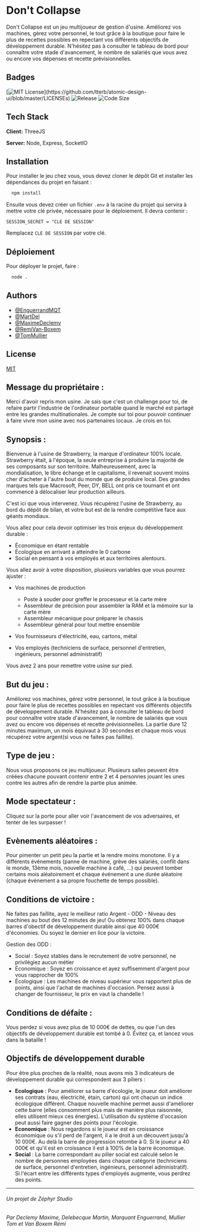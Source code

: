 
# Don't Collapse

Don't Collapse est un jeu multijoueur de gestion d'usine. Améliorez vos machines, gérez votre personnel, le tout grâce à la boutique pour faire le plus de recettes possibles en repectant vos différents objectifs de développement durable. N'hésitez pas à consulter le tableau de bord pour connaître votre stade d'avancement, le nombre de salariés que vous avez ou encore vos dépenses et recette prévisionnelles.





## Badges

[![MIT License](https://img.shields.io/apm/l/atomic-design-ui.svg?)](https://github.com/tterb/atomic-design-ui/blob/master/LICENSEs)
![Release](https://img.shields.io/github/v/release/Zephyr-Quest/DontCollapse)
![Code Size](https://img.shields.io/github/languages/code-size/Zephyr-Quest/DontCollapse)

## Tech Stack

**Client:** ThreeJS

**Server:** Node, Express, SocketIO


## Installation

Pour installer le jeu chez vous, vous devez cloner le dépôt Git et installer les dépendances du projet en faisant :

```bash
  npm install
```
    
Ensuite vous devez créer un fichier `.env` à la racine du projet qui servira à mettre votre clé privée, nécessaire pour le déploiement.
Il devra contenir :
```env
SESSION_SECRET = "CLE DE SESSION"
```
Remplacez `CLE DE SESSION` par votre clé.
## Déploiement
Pour déployer le projet, faire :

```bash
  node .
```


## Authors

- [@EnguerrandMQT](https://www.github.com/EnguerrandMQT)
- [@MartDel](https://www.github.com/MartDel)
- [@MaximeDeclemy](https://www.github.com/MaximeDeclemy)
- [@RemiVan-Boxem](https://www.github.com/RemiVan-Boxem)
- [@TomMullier](https://www.github.com/TomMullier)



## License

[MIT](https://choosealicense.com/licenses/mit/)


## Message du propriétaire :
Merci d'avoir repris mon usine. Je sais que c'est un challenge pour toi, de refaire partir l'industrie de l'ordinateur portable quand le marché est partagé entre les grandes multinationales. Je compte sur toi pour pouvoir continuer à faire vivre mon usine avec nos partenaires locaux. Je crois en toi.

## Synopsis :

Bienvenue à l'usine de Strawberry, la marque d'ordinateur 100% locale. Strawberry était, à l'époque, la seule entreprise à produire la majorité de ses composants sur son territoire. Malheureusement, avec la mondialisation, le libre échange et le capitalisme, il revenait souvent moins cher d'acheter à l'autre bout du monde que de produire local. Des grandes marques tels que Macrosoft, Peer, DY, BELL ont pris ce tournant et ont commencé à délocaliser leur production ailleurs. 

C'est ici que vous intervenez. Vous récupérez l'usine de Strawberry, au bord du dépôt de bilan, et votre but est de la rendre compétitive face aux géants mondiaux.

Vous allez pour cela devoir optimiser les trois enjeux du développement durable :

- Économique en étant rentable
- Écologique en arrivant a atteindre le 0 carbone
- Social en pensant à vos employés et aux territoires alentours.

Vous allez avoir à votre disposition, plusieurs variables que vous pourrez ajuster :

- Vos machines de production
    + Poste à souder pour greffer le processeur et la carte mère
    + Assembleur de précision pour assembler la RAM et la mémoire sur la carte mère
    + Assembleur mécanique pour préparer le chassis
    + Assembleur général pour tout mettre ensemble

- Vos fournisseurs d'électricité, eau, cartons, métal
- Vos employés (techniciens de surface, personnel d'entretien, ingénieurs, personnel administratif)

Vous avez 2 ans pour remettre votre usine sur pied.

## But du jeu :

Améliorez vos machines, gérez votre personnel, le tout grâce à la boutique pour faire le plus de recettes possibles en repectant vos différents objectifs de développement durable. N'hésitez pas à consulter le tableau de bord pour connaître votre stade d'avancement, le nombre de salariés que vous avez ou encore vos dépenses et recette prévisionnelles.
La partie dure 12 minutes maximum, un mois équivaut à 30 secondes et chaque mois vous récupérez votre argent(si vous ne faites pas faillite).

## Type de jeu :
Nous vous proposons ce jeu multijoueur. Plusieurs salles peuvent être créées chacune pouvant contenir entre 2 et 4 personnes jouant les unes contre les autres afin de rendre la partie plus animée.

## Mode spectateur :
Cliquez sur la porte pour aller voir l'avancement de vos adversaires, et tenter de les surpasser !

## Evènements aléatoires :
Pour pimenter un petit peu la partie et la rendre moins monotone.
Il y a différents événements (panne de machine, grève des salariés, conflit dans le monde, 13ème mois, nouvelle machine à café, ...) qui peuvent tomber certains mois aléatoirement et chaque événement a une durée aléatoire (chaque événement a sa propre fouchette de temps possible).

## Conditions de victoire :
Ne faites pas faillite, ayez le meilleur ratio Argent - ODD - Niveau des machines au bout des 12 minutes de jeu! Ou obtenez 100% dans chaque barres d'obectif de développement durable ainsi que 40 000€ d'économies. Ou soyez le dernier en lice pour la victoire. 

Gestion des ODD : 
* Social : Soyez stables dans le recrutement de votre personnel, ne privilégiez aucun métier
* Économique : Soyez en croissance et ayez suffisemment d'argent pour vous rapprocher de 100%
* Écologique : Les machines de niveau supérieur vous rapportent plus de points, ainsi que l'achat de machines d'occasion. Pensez aussi à changer de fournisseur, le prix en vaut la chandelle !

## Conditions de défaite :
Vous perdez si vous avez plus de 10 000€ de dettes, ou que l'un des objectifs de développement durable est tombé à 0. Évitez ça, et lancez vous dans la bataille !

## Objectifs de développement durable
Pour être plus proches de la réalité, nous avons mis 3 indicateurs de développement durable qui correspondent aux 3 piliers :
- **Ecologique** : 
Pour améliorer sa barre d'écologie, le joueur doit améliorer ses contrats (eau, électricité, étain, carton) qui ont chacun un indice écologique différent. Chaque nouvelle machine permet aussi d'améliorer cette barre (elles consomment plus mais de manière plus raisonnée, elles utilisent mieux ces énergies). L'utilisation du système d'occasion peut aussi faire gagner des points pour l'écologie.
- **Economique** : 
Nous regardons si le joueur est en croissance économique ou s'il perd de l'argent, il a le droit à un découvert jusqu'à 10 000€. Au delà la barre de progression retombe à 0. Si le joueur a 40 000€ et qu'il est en croissance il est à 100% de la barre économique.
- **Social** :
La barre correspondant au pilier social est calculé selon le nombre de personnes employées dans chaque catégorie (techniciens de surface, personnel d'entretien, ingénieurs, personnel administratif). Si l'écart entre les différents types d'employés augmente, vous perdrez des points.

----------
###### Un projet de Zéphyr Studio
###### Par Declemy Maxime, Delebecque Martin, Marquant Enguerrand, Mullier Tom et Van Boxem Rémi

